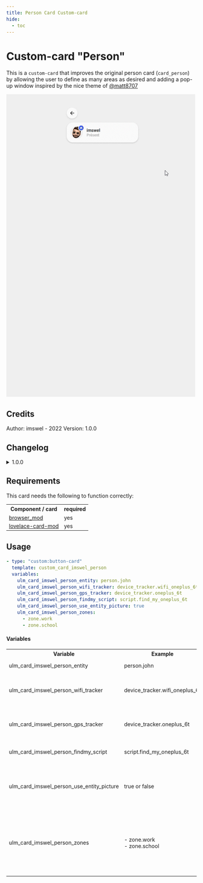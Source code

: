 ```yaml
---
title: Person Card Custom-card
hide:
  - toc
---
```

<!-- markdownlint-disable MD046 -->

# Custom-card "Person"

This is a `custom-card` that improves the original person card (`card_person`) by allowing the user to define as many areas as desired and adding a pop-up window inspired by the nice theme of [@matt8707](https://github.com/matt8707/hass-config)

![Generic](../../docs/assets/img/custom_card_imswel_person.gif)

## Credits

Author: imswel - 2022
Version: 1.0.0

## Changelog

<details>
  <summary>1.0.0</summary>
  Initial release
</details>

## Requirements

This card needs the following to function correctly:
<table>
  <tr>
    <th>Component / card</th>
    <th>required</th>
  </tr>
  <tr>
    <td><a href="https://github.com/thomasloven/hass-browser_mod">browser_mod</a></td>
    <td>yes</td>
  </tr>
  <tr>
    <td><a href="https://github.com/thomasloven/lovelace-card-mod">lovelace-card-mod</a></td>
    <td>yes</td>
  </tr>
</table>

## Usage

```yaml
- type: "custom:button-card"
  template: custom_card_imswel_person
  variables:
    ulm_card_imswel_person_entity: person.john
    ulm_card_imswel_person_wifi_tracker: device_tracker.wifi_oneplus_6t
    ulm_card_imswel_person_gps_tracker: device_tracker.oneplus_6t
    ulm_card_imswel_person_findmy_script: script.find_my_oneplus_6t
    ulm_card_imswel_person_use_entity_picture: true
    ulm_card_imswel_person_zones:
      - zone.work
      - zone.school
```

#### Variables

<table>
  <tr>
    <th>Variable</th>
    <th>Example</th>
    <th>Required</th>
    <th>Explanation</th>
  </tr>
  <tr>
    <td>ulm_card_imswel_person_entity</td>
    <td>person.john</td>
    <td>yes</td>
    <td>The person entity</td>
  </tr>
  <tr>
    <td>ulm_card_imswel_person_wifi_tracker</td>
    <td>device_tracker.wifi_oneplus_6t</td>
    <td>yes</td>
    <td>A device_tracker entity of the person based on wifi</td>
  </tr>
  <tr>
    <td>ulm_card_imswel_person_gps_tracker</td>
    <td>device_tracker.oneplus_6t</td>
    <td>yes</td>
    <td>A device_tracker entity of the person based on location</td>
  </tr>
  <tr>
    <td>ulm_card_imswel_person_findmy_script</td>
    <td>script.find_my_oneplus_6t</td>
    <td>yes</td>
    <td>A script entity that make ring your phone</td>
  </tr>
  <tr>
    <td>ulm_card_imswel_person_use_entity_picture</td>
    <td>true or false</td>
    <td>no</td>
    <td>If true, shows the entity picture from your user instead of the icon. Default is false</td>
  </tr>
  <tr>
    <td>ulm_card_imswel_person_zones</td>
    <td>- zone.work<br>- zone.school</td>
    <td>no</td>
    <td>A list of zones (beside "home") to use for the card. You can set up as many zones as you want besides "home".</td>
  </tr>
</table>
